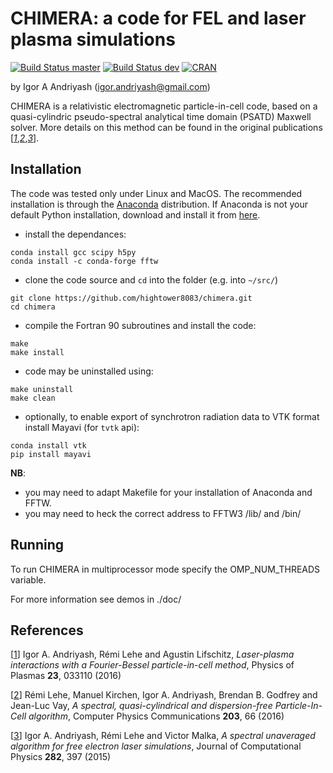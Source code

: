 # CHIMERA: a code for FEL and laser plasma simulations

[![Build Status master](https://img.shields.io/travis/hightower8083/chimera/master.svg?label=master)](https://travis-ci.org/hightower8083/chimera/branches)
[![Build Status dev](https://img.shields.io/travis/hightower8083/chimera/dev.svg?label=dev)](https://travis-ci.org/hightower8083/chimera/branches)
[![CRAN](https://img.shields.io/cran/l/devtools.svg)](LICENSE)

by Igor A Andriyash (<igor.andriyash@gmail.com>)

CHIMERA is a relativistic electromagnetic particle-in-cell code, based on a quasi-cylindric pseudo-spectral analytical time domain (PSATD) Maxwell solver. More details on this method can be found in the original publications [<cite>[1]</cite>,<cite>[2]</cite>,<cite>[3]</cite>]. 

## Installation

The code was tested only under Linux and MacOS. The recommended installation is through the [Anaconda](https://www.continuum.io/why-anaconda) distribution.
If Anaconda is not your default Python installation, download and install it from [here](https://www.continuum.io/downloads).

- install the dependances:
```
conda install gcc scipy h5py
conda install -c conda-forge fftw
```
- clone the code source and `cd` into the folder (e.g. into `~/src/`)
```
git clone https://github.com/hightower8083/chimera.git
cd chimera
```
- compile the Fortran 90 subroutines and install the code:
```
make
make install
```
- code may be uninstalled using:
```
make uninstall
make clean
```
- optionally, to enable export of synchrotron radiation data to VTK format install Mayavi (for `tvtk` api):
```
conda install vtk
pip install mayavi
```


**NB**: 
- you may need to adapt Makefile for your installation of Anaconda and FFTW. 
- you may need to heck the correct address to FFTW3 /lib/ and /bin/


## Running

To run CHIMERA in multiprocessor mode specify the OMP_NUM_THREADS variable. 

For more information see demos in ./doc/


## References

\[[1]\] Igor A. Andriyash, Rémi Lehe and Agustin Lifschitz, *Laser-plasma interactions with a Fourier-Bessel particle-in-cell method*, Physics of Plasmas **23**, 033110 
(2016)

\[[2]\] Rémi Lehe, Manuel Kirchen, Igor A. Andriyash, Brendan B. Godfrey and Jean-Luc Vay, *A spectral, quasi-cylindrical and dispersion-free Particle-In-Cell algorithm*, 
Computer Physics Communications **203**, 66 (2016)

\[[3]\] Igor A. Andriyash, Rémi Lehe and Victor Malka, *A spectral unaveraged algorithm for free electron laser simulations*, Journal of Computational Physics **282**, 397 (2015)

[1]:http://dx.doi.org/10.1063/1.4943281
[2]:http://dx.doi.org/10.1016/j.cpc.2016.02.007
[3]:http://dx.doi.org/10.1016/j.jcp.2014.11.026

